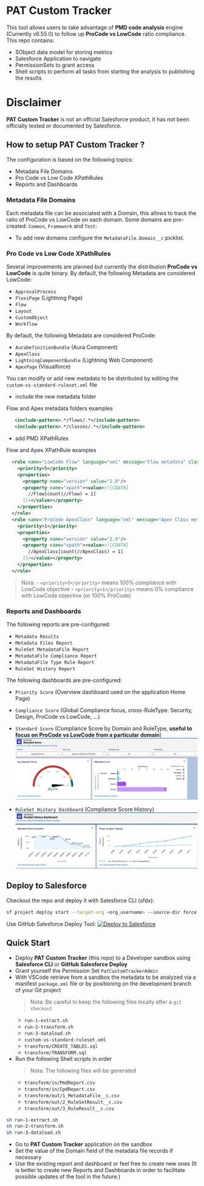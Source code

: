 # PAT Custom Tracker

This tool allows users to take advantage of **PMD code analysis** engine (Currently v6.55.0) to follow up **ProCode vs LowCode** ratio compliance. This repo contains:
- SObject data model for storing metrics
- Salesforce Application to navigate
- PermissionSets to grant access
- Shell scripts to perform all tasks from starting the analysis to publishing the results

# Disclaimer

**PAT Custom Tracker** is not an official Salesforce product, it has not been officially tested or documented by Salesforce.

## How to setup PAT Custom Tracker ?

The configuration is based on the following topics:
- Metadata File Domains
- Pro Code vs Low Code XPathRules
- Reports and Dashboards

### Metadata File Domains

Each metadata file can be associated with a Domain, this allows to track the ratio of ProCode vs LowCode on each domain. Some domains are pre-created: `Common`, `Framework` and `Test`:
- To add new domains configure the `MetadataFile.Domain__c` picklist.

### Pro Code vs Low Code XPathRules

Several improvements are planned but currently the distribution **ProCode vs LowCode** is quite binary.
By default, the following Metadata are considered LowCode:
- `ApprovalProcess`
- `FlexiPage` (Lightning Page)
- `Flow`
- `Layout`
- `CustomObject`
- `Workflow`

By default, the following Metadata are considered ProCode:
- `AuraDefinitionBundle` (Aura Component)
- `ApexClass`
- `LightningComponentBundle` (Lightning Web Component)
- `ApexPage` (Visualforce)

You can modify or add new metadata to be distributed by editing the `custom-vs-standard-ruleset.xml` file
- include the new metadata folder

Flow and Apex metadata folders examples
``` xml
   <include-pattern>.*/flows/.*</include-pattern>
   <include-pattern>.*/classes/.*</include-pattern>
```
- add PMD XPathRules

Flow and Apex XPathRule examples
``` xml
  <rule name="LowCode Flow" language="xml" message="Flow metadata" class="net.sourceforge.pmd.lang.rule.XPathRule">
    <priority>5</priority>
    <properties>
      <property name="version" value="2.0"/>
      <property name="xpath"><value><![CDATA[
        //Flow[count(//Flow) = 1]
      ]]></value></property>
    </properties>
  </rule>
  <rule name="ProCode ApexClass" language="xml" message="Apex Class metadata" class="net.sourceforge.pmd.lang.rule.XPathRule">
    <priority>1</priority>
    <properties>
      <property name="version" value="2.0"/>
      <property name="xpath"><value><![CDATA[
        //ApexClass[count(//ApexClass) = 1]
      ]]></value></property>
    </properties>
  </rule>
```
 > Nota:
    - `<priority>5</priority>` means 100% compliance with LowCode objective
    - `<priority>1</priority>` means 0% compliance with LowCode objective (or 100% ProCode)

### Reports and Dashboards
The following reports are pre-configured:
- `Metadata Results`
- `Metadata Files Report`
- `RuleSet MetadataFile Report`
- `MetadataFile Compliance Report`
- `MetadataFile Type Rule Report`
- `RuleSet History Report`

The following dashboards are pre-configured:
- `Priority Score` (Overview dashboard used on the application Home Page)
- `Compliance Score` (Global Compliance focus, cross-RuleType: Security, Design, ProCode vs LowCode, ...)
- `Standard Score` (Compliance Score by Domain and RuleType, **useful to focus on ProCode vs LowCode from a particular domain**)
[![Standard Score](./docs/screenshots/standard-score.png)](./docs/screenshots/standard-score.png)

- `RuleSet History Dashboard` (Compliance Score History)
[![RuleSet History Dashboard](./docs/screenshots/ruleset-history-dashboard.png)](./docs/screenshots/ruleset-history-dashboard.png)

## Deploy to Salesforce

Checkout the repo and deploy it with Salesforce CLI (sfdx):
```sh
sf project deploy start --target-org <org_username> --source-dir force-app
```

Use GitHub Salesforce Deploy Tool:
[<img alt="Deploy to Salesforce" src="https://raw.githubusercontent.com/afawcett/githubsfdeploy/master/src/main/webapp/resources/img/deploy.png"/>](https://githubsfdeploy.herokuapp.com/?owner=patferna-sfdx&repo=pat-custom-tracker&ref=main)

## Quick Start
- Deploy **PAT Custom Tracker** (this repo) to a Developer sandbox using **Salesforce CLI** or **GitHub Salesforce Deploy**
- Grant yourself the Permission Set `PatCustomTrackerAdmin`
- With VSCode retrieve from a sandbox the metadata to be analyzed via a manifest `package.xml` file or by positioning on the development branch of your Git project
   > Nota: Be careful to keep the following files locally after a `git checkout`
    - `run-1-extract.sh`
    - `run-2-transform.sh`
    - `run-3-dataload.sh`
    - `custom-vs-standard-ruleset.xml`
    - `transform/CREATE_TABLES.sql`
    - `transform/TRANSFORM.sql`
 - Run the following Shell scripts in order
   > Nota: The following files will be generated
    - `transform/in/PmdReport.csv`
    - `transform/in/CpdReport.csv`
    - `transform/out/1_MetadataFile__c.csv`
    - `transform/out/2_RuleSetResult__c.csv`
    - `transform/out/3_RuleResult__c.csv`
```sh
sh run-1-extract.sh
sh run-2-transform.sh
sh run-3-dataload.sh
```
 - Go to **PAT Custom Tracker** application on the sandbox
 - Set the value of the Domain field of the metadata file records if necessary
 - Use the existing report and dashboard or feel free to create new ones (It is better to create new Reports and Dashboards in order to facilitate possible updates of the tool in the future.)
